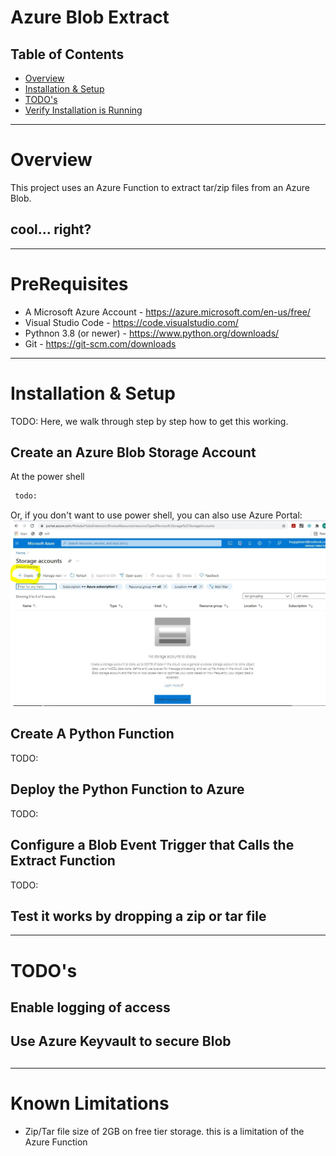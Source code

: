 # Azure Blob Extract

## Table of Contents
* [Overview](#overview)
* [Installation & Setup](#installation-and-setup)
* [TODO's](#todos)
* [Verify Installation is Running](#verify-installation-is-running)

--------------------------------------------------------
<a name="overview"></a>
# Overview
This project uses an Azure Function to extract tar/zip files from an Azure Blob. 

## cool... right?

--------------------------------------------------------
<a name="PreRequisites"></a>
# PreRequisites
* A Microsoft Azure Account - https://azure.microsoft.com/en-us/free/
* Visual Studio Code - https://code.visualstudio.com/
* Pythnon 3.8 (or newer) - https://www.python.org/downloads/
* Git - https://git-scm.com/downloads 

--------------------------------------------------------
<a name="installation-and-setup"></a>
# Installation & Setup
TODO: Here, we walk through step by step how to get this working.   
## Create an Azure Blob Storage Account
At the power shell 
```bash
 todo:
```
Or, if you don't want to use power shell, you can also use Azure Portal:
![Azure Blob Storage Create](./images/AzCreateStorage.JPG)

## Create A Python Function 
TODO: 
## Deploy the Python Function to Azure
TODO:
## Configure a Blob Event Trigger that Calls the Extract Function
TODO:
## Test it works by dropping a zip or tar file


--------------------------------------------------------
<a name="todos"></a>
# TODO's

##  Enable logging of access
##  Use Azure Keyvault to secure Blob
##  

--------------------------------------------------------
<a name="Known Limitations"></a>
# Known Limitations
* Zip/Tar file size of 2GB on free tier storage. this is a limitation of the Azure Function 


 


